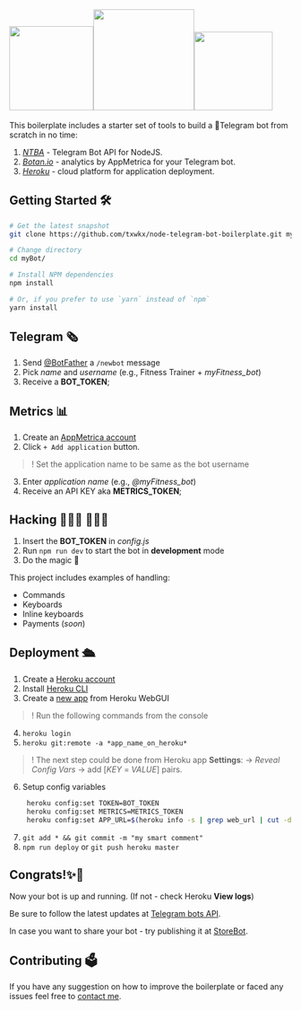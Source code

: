 <img src="http://i1-news.softpedia-static.com/images/news2/telegram-adds-video-player-and-drafts-on-android-and-ios-apps-505276-2.jpg" width="150"><img src="https://appmetrica.yandex.com/ogimage.png" width="180"><img src="https://cdn.joinhoney.com/images/lp/store-logos/herokuapp-logo.png" width="140">
----

This boilerplate includes a starter set of tools to build a 🤖Telegram bot from scratch in no time:
1. *[NTBA](https://github.com/yagop/node-telegram-bot-api)* - Telegram Bot API for NodeJS.
2. *[Botan.io](http://botan.io/)* - analytics by AppMetrica for your Telegram bot.
3. *[Heroku](https://www.heroku.com/)* - cloud platform for application deployment.

## Getting Started 🛠
```bash
# Get the latest snapshot
git clone https://github.com/txwkx/node-telegram-bot-boilerplate.git myBot

# Change directory
cd myBot/

# Install NPM dependencies
npm install

# Or, if you prefer to use `yarn` instead of `npm`
yarn install
```

## Telegram 🗞
1. Send [@BotFather](https://telegram.me/botfather) a `/newbot` message
2. Pick *name* and *username* (e.g., Fitness Trainer + *myFitness_bot*)
3. Receive a **BOT_TOKEN**;

## Metrics 📊
1. Create an [AppMetrica account](https://appmetrica.yandex.com)
2. Click `+ Add application` button.
> ! Set the application name to be same as the bot username
3. Enter *application name* (e.g., *@myFitness_bot*)
4. Receive an API KEY aka **METRICS_TOKEN**;

## Hacking 👩🏻‍💻 👨🏼‍💻
1. Insert the **BOT_TOKEN** in *config.js*
2. Run `npm run dev` to start the bot in **development** mode
3. Do the magic 👾

This project includes examples of handling:
* Commands
* Keyboards
* Inline keyboards
* Payments (*soon*)

## Deployment 🛳
1. Create a [Heroku account](https://www.heroku.com/)
2. Install [Heroku CLI](https://devcenter.heroku.com/articles/heroku-cli)
3. Create a [new app](https://dashboard.heroku.com/new-app) from Heroku WebGUI
> ! Run the following commands from the console
4. `heroku login`
5. `heroku git:remote -a *app_name_on_heroku*`
> ! The next step could be done from Heroku app **Settings**: -> *Reveal Config Vars* -> add [*KEY* = *VALUE*] pairs.
6. Setup config variables
   ```bash
    heroku config:set TOKEN=BOT_TOKEN
    heroku config:set METRICS=METRICS_TOKEN
    heroku config:set APP_URL=$(heroku info -s | grep web_url | cut -d= -f2)
    ```
7. `git add * && git commit -m "my smart comment"`
8. `npm run deploy` or `git push heroku master`

## Congrats!✨🎉
Now your bot is up and running. (If not - check Heroku **View logs**)

Be sure to follow the latest updates at [Telegram bots API](https://core.telegram.org/bots/api).

In case you want to share your bot - try publishing it at [StoreBot](https://storebot.me/).

## Contributing 🗳
If you have any suggestion on how to improve the boilerplate or faced any issues feel free to [contact me](https://github.com/txwkx/node-telegram-bot-boilerplate/issues).
